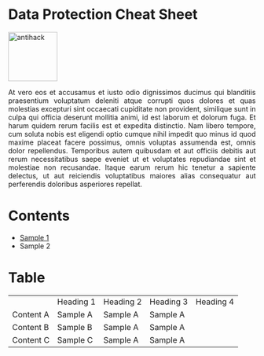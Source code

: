 # Data Protection Cheat Sheet

<img width="100" src="https://www.antihack.me/public/demoassets/images/logo.png" alt="antihack">
<p align="justify">At vero eos et accusamus et iusto odio dignissimos ducimus qui blanditiis praesentium voluptatum deleniti atque corrupti quos dolores et quas molestias excepturi sint occaecati cupiditate non provident, similique sunt in culpa qui officia deserunt mollitia animi, id est laborum et dolorum fuga. Et harum quidem rerum facilis est et expedita distinctio. Nam libero tempore, cum soluta nobis est eligendi optio cumque nihil impedit quo minus id quod maxime placeat facere possimus, omnis voluptas assumenda est, omnis dolor repellendus. Temporibus autem quibusdam et aut officiis debitis aut rerum necessitatibus saepe eveniet ut et voluptates repudiandae sint et molestiae non recusandae. Itaque earum rerum hic tenetur a sapiente delectus, ut aut reiciendis voluptatibus maiores alias consequatur aut perferendis doloribus asperiores repellat.</p>

# Contents
* [Sample 1](/README.md#data-protection-cheat-sheet)
* Sample 2

# Table

<table>
  <th>
    <td>Heading 1</td>
    <td>Heading 2</td>
    <td>Heading 3</td>
    <td>Heading 4</td>
  </th>
  <tr>
    <td>Content A</td>
    <td>Sample A</td>
    <td>Sample A</td>
    <td>Sample A</td>
  </tr>
  <tr>
    <td>Content B</td>
    <td>Sample B</td>
    <td>Sample A</td>
    <td>Sample A</td>
  </tr>
  <tr>
    <td>Content C</td>
    <td>Sample C</td>
    <td>Sample A</td>
    <td>Sample A</td>
  </tr>
</table>
